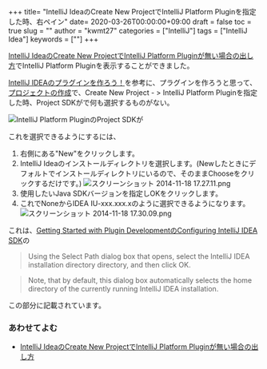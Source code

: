 
+++
title= "IntelliJ IdeaのCreate New ProjectでIntelliJ Platform Pluginを指定した時、右ペイン"
date= 2020-03-26T00:00:00+09:00
draft = false
toc = true
slug = ""
author = "kwmt27"
categories = ["IntelliJ"]
tags = ["IntelliJ Idea"]
keywords = [""]
+++

[IntelliJ IdeaのCreate New ProjectでIntelliJ Platform Pluginが無い場合の出し方](http://qiita.com/kwmt@github/items/f8faed913fdf2dc134f2)でIntelliJ Platform Pluginを表示することができました。

[IntelliJ IDEAのプラグインを作ろう！](http://qiita.com/Vexus2/items/e04a21f00e467b7ac8ad)を参考に、プラグインを作ろうと思って、[プロジェクトの作成](http://qiita.com/Vexus2/items/e04a21f00e467b7ac8ad#3-1)で、Create New Project - > IntelliJ Platform Pluginを指定した時、Project SDKが<None>で何も選択するものがない。

![IntelliJ Platform PluginのProject SDKが<None>](https://qiita-image-store.s3.amazonaws.com/0/22161/b40a2f8d-1dac-d278-a5b7-37992bffe3a2.png "IntelliJ Platform PluginのProject SDKが<None>")

これを選択できるようにするには、

1. 右側にある"New"をクリックします。
2. IntelliJ Ideaのインストールディレクトリを選択します。(Newしたときにデフォルトでインストールディレクトリにいるので、そのままChooseをクリックするだけです。)
![スクリーンショット 2014-11-18 17.27.11.png](https://qiita-image-store.s3.amazonaws.com/0/22161/57cca20c-f59a-5a59-f830-67ffc4032e0d.png "スクリーンショット 2014-11-18 17.27.11.png")
3. 使用したいJava SDKバージョンを指定しOKをクリックします。
4. これでNoneからIDEA IU-xxx.xxx.xのように選択できるようになります。
![スクリーンショット 2014-11-18 17.30.09.png](https://qiita-image-store.s3.amazonaws.com/0/22161/e5ade446-0ab4-ac3e-58d0-6ce40f131283.png "スクリーンショット 2014-11-18 17.30.09.png")



これは、[Getting Started with Plugin DevelopmentのConfiguring IntelliJ IDEA SDK](https://confluence.jetbrains.com/display/IDEADEV/Getting+Started+with+Plugin+Development#GettingStartedwithPluginDevelopment-anchor2)の

> Using the Select Path dialog box that opens, select the IntelliJ IDEA installation directory directory, and then click OK.

>Note, that by default, this dialog box automatically selects the home directory of the currently running IntelliJ IDEA installation.

この部分に記載されています。

### あわせてよむ
* [IntelliJ IdeaのCreate New ProjectでIntelliJ Platform Pluginが無い場合の出し方](http://qiita.com/kwmt@github/items/f8faed913fdf2dc134f2)

